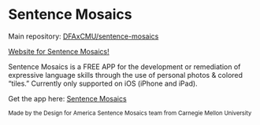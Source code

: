 # Sentence Mosaics

Main repository: <a href="https://github.com/DFAxCMU/sentence-mosaics">DFAxCMU/sentence-mosaics</a>

<a href="http://sentencemosaics.com/">Website for Sentence Mosaics!</a>

Sentence Mosaics is a FREE APP for the development or remediation of expressive language skills through the use of personal photos & colored “tiles.” Currently only supported on iOS (iPhone and iPad).

Get the app here: <a href="https://apps.apple.com/us/app/sentence-mosaics/id1288635184">Sentence Mosaics</a>

<sup>Made by the Design for America Sentence Mosaics team from Carnegie Mellon University</sup>

